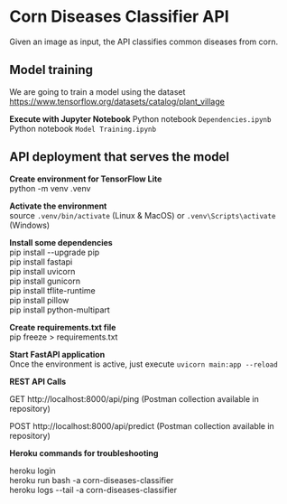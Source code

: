# Corn Diseases Classifier API  

Given an image as input, the API classifies common diseases from corn.  

## Model training  

We are going to train a model using the dataset https://www.tensorflow.org/datasets/catalog/plant_village  

**Execute with Jupyter Notebook** 
Python notebook `Dependencies.ipynb`  
Python notebook `Model Training.ipynb`    

## API deployment that serves the model  

**Create environment for TensorFlow Lite**   
python -m venv .venv  

**Activate the environment**  
source `.venv/bin/activate` (Linux & MacOS) or `.venv\Scripts\activate` (Windows)  

**Install some dependencies**  
pip install --upgrade pip  
pip install fastapi  
pip install uvicorn  
pip install gunicorn   
pip install tflite-runtime  
pip install pillow  
pip install python-multipart     

**Create requirements.txt file**     
pip freeze > requirements.txt  

**Start FastAPI application**  
Once the environment is active, just execute `uvicorn main:app --reload`    

**REST API Calls**  

GET http://localhost:8000/api/ping (Postman collection available in repository)  

POST http://localhost:8000/api/predict (Postman collection available in repository)  

**Heroku commands for troubleshooting**  

heroku login  
heroku run bash -a corn-diseases-classifier  
heroku logs --tail -a corn-diseases-classifier  